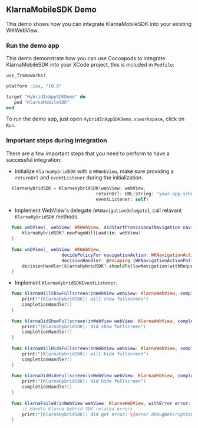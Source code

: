 ## KlarnaMobileSDK Demo

This demo shows how you can integrate KlarnaMobileSDK into your existing WKWebView.

### Run the demo app

This demo demonstrate how you can use Cocoapods to integrate KlarnaMobileSDK into your XCode project, this is included in `Podfile`:

```ruby
use_frameworks!

platform :ios, "10.0"

target "HybridInAppSDKDemo" do
   pod "KlarnaMobileSDK"
end
```

To run the demo app, just open `HybridInAppSDKDemo.xcworkspace`, click on `Run`. 

### Important steps during integration

There are a few important steps that you need to perform to have a successful integration:

* Initialize `KlarnaHybridSDK` with a `WKWebView`, make sure providing a `returnUrl` and `eventListener` during the initialization. 

```swift
  klarnaHybridSDK = KlarnaHybridSDK(webView: webView,
                                  returnUrl: URL(string: "your-app-scheme://")!,
                                  eventListener: self)
```

* Implement WebView's delegate (`WKNavigationDelegate`), call	relavant `KlarnaHybridSDK` methods.

```swift
  func webView(_ webView: WKWebView, didStartProvisionalNavigation navigation: WKNavigation!) {
      klarnaHybridSDK?.newPageWillLoad(in: webView)
  }
  
  func webView(_ webView: WKWebView,
	                 decidePolicyFor navigationAction: WKNavigationAction,
	                 decisionHandler: @escaping (WKNavigationActionPolicy) -> Void) {
      decisionHandler(klarnaHybridSDK?.shouldFollowNavigation(withRequest: navigationAction.request) == true ? .allow : .cancel)
  }
```

* Implement `KlarnaHybridSDKEventListener`.

```swift
  func klarnaWillShowFullscreen(inWebView webView: KlarnaWebView, completionHandler: @escaping () -> Void) {
      print("[KlarnaHybridSDK]: will show fullscreen")
      completionHandler()
  }
    
  func klarnaDidShowFullscreen(inWebView webView: KlarnaWebView, completionHandler: @escaping () -> Void) {
      print("[KlarnaHybridSDK]: did show fullscreen")
      completionHandler()
  }
    
  func klarnaWillHideFullscreen(inWebView webView: KlarnaWebView, completionHandler: @escaping () -> Void) {
      print("[KlarnaHybridSDK]: will hide fullscreen")
      completionHandler()
  }
    
  func klarnaDidHideFullscreen(inWebView webView: KlarnaWebView, completionHandler: @escaping () -> Void) {
      print("[KlarnaHybridSDK]: did hide fullscreen")
      completionHandler()
  }
    
  func klarnaFailed(inWebView webView: KlarnaWebView, withError error: KlarnaMobileSDKError) {
      // Handle Klarna hybrid SDK related errors
      print("[KlarnaHybridSDK]: did get error: \(error.debugDescription)")
  }	
```





